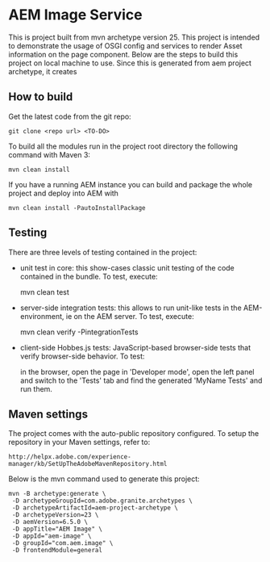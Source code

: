 # AEM Image Service

This is project built from mvn archetype version 25. This project is intended to demonstrate the usage of OSGI config and services to render Asset information on the page component. Below are the steps to build this project on local machine to use. Since this is generated from aem project archetype, it creates 

## How to build

Get the latest code from the git repo:

    git clone <repo url> <TO-DO>
 
To build all the modules run in the project root directory the following command with Maven 3:

    mvn clean install

If you have a running AEM instance you can build and package the whole project and deploy into AEM with

    mvn clean install -PautoInstallPackage

## Testing

There are three levels of testing contained in the project:

* unit test in core: this show-cases classic unit testing of the code contained in the bundle. To test, execute:

    mvn clean test

* server-side integration tests: this allows to run unit-like tests in the AEM-environment, ie on the AEM server. To test, execute:

    mvn clean verify -PintegrationTests

* client-side Hobbes.js tests: JavaScript-based browser-side tests that verify browser-side behavior. To test:

    in the browser, open the page in 'Developer mode', open the left panel and switch to the 'Tests' tab and find the generated 'MyName Tests' and run them.


## Maven settings

The project comes with the auto-public repository configured. To setup the repository in your Maven settings, refer to:

    http://helpx.adobe.com/experience-manager/kb/SetUpTheAdobeMavenRepository.html

Below is the mvn command used to generate this project:

    mvn -B archetype:generate \
	 -D archetypeGroupId=com.adobe.granite.archetypes \
	 -D archetypeArtifactId=aem-project-archetype \
	 -D archetypeVersion=23 \
	 -D aemVersion=6.5.0 \
	 -D appTitle="AEM Image" \
	 -D appId="aem-image" \
	 -D groupId="com.aem.image" \
	 -D frontendModule=general
